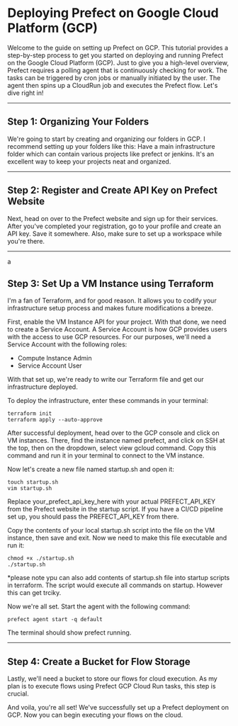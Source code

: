 # Deploying Prefect on Google Cloud Platform (GCP)
Welcome to the guide on setting up Prefect on GCP. This tutorial provides a step-by-step process to get you started on deploying and running Prefect on the Google Cloud Platform (GCP). Just to give you a high-level overview, Prefect requires a polling agent that is continuously checking for work. The tasks can be triggered by cron jobs or manually initiated by the user. The agent then spins up a CloudRun job and executes the Prefect flow. Let's dive right in!
___

## Step 1: Organizing Your Folders
We're going to start by creating and organizing our folders in GCP. I recommend setting up your folders like this: Have a main infrastructure folder which can contain various projects like prefect or jenkins. It's an excellent way to keep your projects neat and organized.
___
## Step 2: Register and Create API Key on Prefect Website
Next, head on over to the Prefect website and sign up for their services. After you've completed your registration, go to your profile and create an API key. Save it somewhere. Also, make sure to set up a workspace while you're there.
___
a
## Step 3: Set Up a VM Instance using Terraform
I'm a fan of Terraform, and for good reason. It allows you to codify your infrastructure setup process and makes future modifications a breeze.

First, enable the VM Instance API for your project. With that done, we need to create a Service Account. A Service Account is how GCP provides users with the access to use GCP resources. For our purposes, we'll need a Service Account with the following roles:

- Compute Instance Admin
- Service Account User

With that set up, we're ready to write our Terraform file and get our infrastructure deployed.

To deploy the infrastructure, enter these commands in your terminal:
```
terraform init
terraform apply --auto-approve
```

After successful deployment, head over to the GCP console and click on VM instances. There, find the instance named prefect, and click on SSH at the top, then on the dropdown, select view gcloud command. Copy this command and run it in your terminal to connect to the VM instance.

Now let's create a new file named startup.sh and open it:
```
touch startup.sh
vim startup.sh
```
Replace your_prefect_api_key_here with your actual PREFECT_API_KEY from the Prefect website in the startup script. If you have a CI/CD pipeline set up, you should pass the PREFECT_API_KEY from there.

Copy the contents of your local startup.sh script into the file on the VM instance, then save and exit. Now we need to make this file executable and run it:
```
chmod +x ./startup.sh 
./startup.sh 
```
*please note ypu can also add contents of startup.sh file into startup scripts in terraform. The script would execute all commands on startup. However this can get trciky.

Now we're all set. Start the agent with the following command:
```
prefect agent start -q default
```
The terminal should show prefect running.
____

## Step 4: Create a Bucket for Flow Storage
Lastly, we'll need a bucket to store our flows for cloud execution. As my plan is to execute flows using Prefect GCP Cloud Run tasks, this step is crucial.

And voila, you're all set! We've successfully set up a Prefect deployment on GCP. Now you can begin executing your flows on the cloud.
